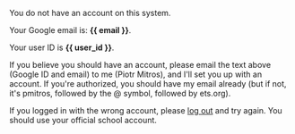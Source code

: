 You do not have an account on this system.

Your Google email is: **{{ email }}**.

Your user ID is **{{ user_id }}**.

If you believe you should have an account, please email the text above
(Google ID and email) to me (Piotr Mitros), and I'll set you up with
an account. If you're authorized, you should have my email already
(but if not, it's pmitros, followed by the @ symbol, followed by
ets.org).

If you logged in with the wrong account, please [log
out](/auth/logout) and try again. You should use your official school
account.